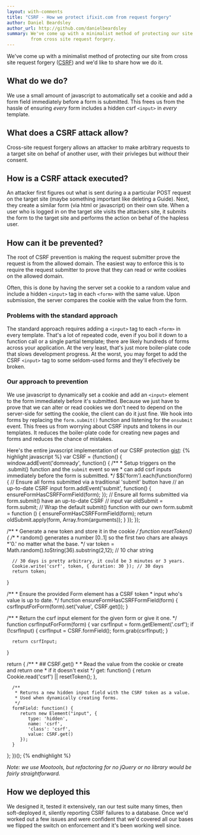 ```yaml
---
layout: with-comments
title: "CSRF - How we protect ifixit.com from request forgery"
author: Daniel Beardsley
author_url: http://github.com/danielbeardsley
summary: We've come up with a minimalist method of protecting our site
         from cross site request forgery.
---
```


We've come up with a minimalist method of
protecting our site from cross site request forgery ([CSRF][csrf])
and we'd like to share how we do it.

## What do we do?
We use a small amount of javascript
to automatically set a cookie and add a form field
immediately before a form is submitted.
This frees us from the hassle of ensuring *every* form 
includes a hidden csrf `<input>` in *every* template.

## What does a CSRF attack allow?
Cross-site request forgery allows an attacker
to make arbitrary requests to a target site
on behaf of another user,
*with* their privleges but *without* their consent.

## How is a CSRF attack executed?
An attacker first figures out what is sent during a
a particular POST request on the target site
(maybe something important like deleting a Guide).
Next, they create a similar form (via html or javascript) on their own site.
When a user who is logged in on the target site visits the attackers site,
it submits the form to the target site
and performs the action on behaf of the hapless user.

## How can it be prevented?
The root of CSRF prevention
is making the request submitter prove the request is from the allowed domain.
The easiest way to enforce this is to require the request submitter
to prove that they can read or write cookies on the allowed domain.

Often, this is done by having the server set a cookie to a random value
and include a hidden `<input>` tag in each `<form>` with the same value.
Upon submission, the server
compares the cookie with the value from the form.

### Problems with the standard approach
The standard approach requires
adding a `<input>` tag to each `<form>` in every template.
That's a lot of repeated code,
even if you boil it down to a function call
or a single partial template;
there are likely hundreds of forms across your application.
At the very least, that's just more boiler-plate code
that slows development progress.
At the worst, you may forget to add the CSRF `<input>` tag
to some seldom-used forms and they'll efectively be broken.

### Our approach to prevention
We use javascript to dynamically set a cookie
and add an `<input>` element to the form
immediately before it's submitted.
Because we just have to prove that we can alter or read cookies
we don't need to depend on the server-side for setting the cookie,
the client can do it just fine.
We hook into forms by replacing the `form.submit()` function
and listening for the `onsubmit` event.
This frees us from worrying about CSRF inputs and tokens in our templates.
It reduces the boiler-plate code for creating new pages and forms
and reduces the chance of mistakes.

Here's the entire javascript implementation of our CSRF protection [gist][gist]:
{% highlight javascript %}
var CSRF = (function() {
   window.addEvent('domready', function() {
      /**
       * Setup triggers on the .submit() function and the `submit` event so we
       * can add csrf inputs immediately before the form is submitted.
       */
      $$('form').each(function(form) {
         // Ensure all forms submitted via a traditional 'submit' button have
         // an up-to-date CSRF input
         form.addEvent('submit', function() {
            ensureFormHasCSRFFormField(form);
         });
         // Ensure all forms submitted via form.submit() have an up-to-date CSRF
         // input
         var oldSubmit = form.submit;
         // Wrap the default submit() function with our own
         form.submit = function () {
            ensureFormHasCSRFFormField(form);
            return oldSubmit.apply(form, Array.from(arguments));
         }
      });
   });

   /**
    * Generate a new token and store it in the cookie
    */
   function resetToken() {
      /**
       * random() generates a number [0..1] so the first two chars are always
       *'0.' no matter what the base.
       */
      var token = Math.random().toString(36).substring(2,12); // 10 char string

      // 30 days is pretty arbitrary, it could be 3 minutes or 3 years.
      Cookie.write('csrf', token, { duration: 30 }); // 30 days
      return token;
   }

   /**
    * Ensure the provided Form element has a CSRF token
    * input who's value is up to date.
    */
   function ensureFormHasCSRFFormField(form) {
      csrfInputForForm(form).set('value', CSRF.get());
   }

   /**
    * Return the csrf input element for the given form or give it one.
    */
   function csrfInputForForm(form) {
      var csrfInput = form.getElement('.csrf');
      if (!csrfInput) {
         csrfInput = CSRF.formField();
         form.grab(csrfInput);
      }

      return csrfInput;
   }

   return {
      /**
       * ## CSRF.get()
       *
       * Read the value from the cookie or create and return one
       * if it doesn't exist
       */
      get: function() {
         return Cookie.read('csrf') || resetToken();
      },

      /**
       * Returns a new hidden input field with the CSRF token as a value.
       * Used when dynamically creating forms.
       */
      formField: function() {
         return new Element("input", {
            type: 'hidden',
            name: 'csrf',
            'class': 'csrf',
            value: CSRF.get()
         });
      }
   };
})();
{% endhighlight %}

*Note: we use Mootools, but refactoring for no jQuery or no library would be
fairly straightforward.*

## How we deployed this
We designed it, tested it extensively, ran our test suite many times, then
soft-deployed it, silently reporting CSRF failures to a database. Once we'd
worked out a few issues and were confident that we'd covered all our bases we
flipped the switch on enforcement and it's been working well since.

[csrf]:          http://en.wikipedia.org/wiki/CSRF
[gist]:          https://gist.github.com/danielbeardsley/6060418

